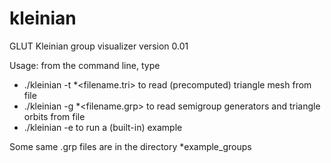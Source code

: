 kleinian
========

GLUT Kleinian group visualizer version 0.01

Usage: from the command line, type

* ./kleinian -t *<filename.tri> to read (precomputed) triangle mesh from file
* ./kleinian -g *<filename.grp> to read semigroup generators and triangle orbits from file
* ./kleinian -e to run a (built-in) example

Some same .grp files are in the directory *example_groups

